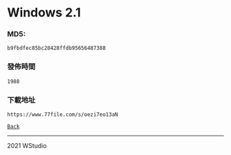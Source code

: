 # Windows 2.1
### MD5:
`b9fbdfec85bc28428ffdb95656487388` 
### 發佈時間
`1988`
### 下載地址
`https://www.77file.com/s/oezi7eo13aN`
   
[`Back`](../)   
   
----------------------------------
2021 WStudio 
